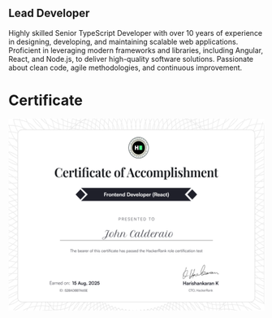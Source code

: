 ## Lead Developer

Highly skilled Senior TypeScript Developer with over 10 years of experience in designing, developing, and maintaining scalable web applications. Proficient in leveraging modern frameworks and libraries, including Angular, React, and Node.js, to deliver high-quality software solutions. Passionate about clean code, agile methodologies, and continuous improvement.

# Certificate

[![Frontend_Certificate](./react-certificate.png)](https://www.hackerrank.com/certificates/528a08b7a65e)


<!--
**KingLion88/KingLion88** is a ✨ _special_ ✨ repository because its `README.md` (this file) appears on your GitHub profile.

Here are some ideas to get you started:

- 🔭 I’m currently working on ...
- 🌱 I’m currently learning ...
- 👯 I’m looking to collaborate on ...
- 🤔 I’m looking for help with ...
- 💬 Ask me about ...
- 📫 How to reach me: ...
- 😄 Pronouns: ...
- ⚡ Fun fact: ...
-->
